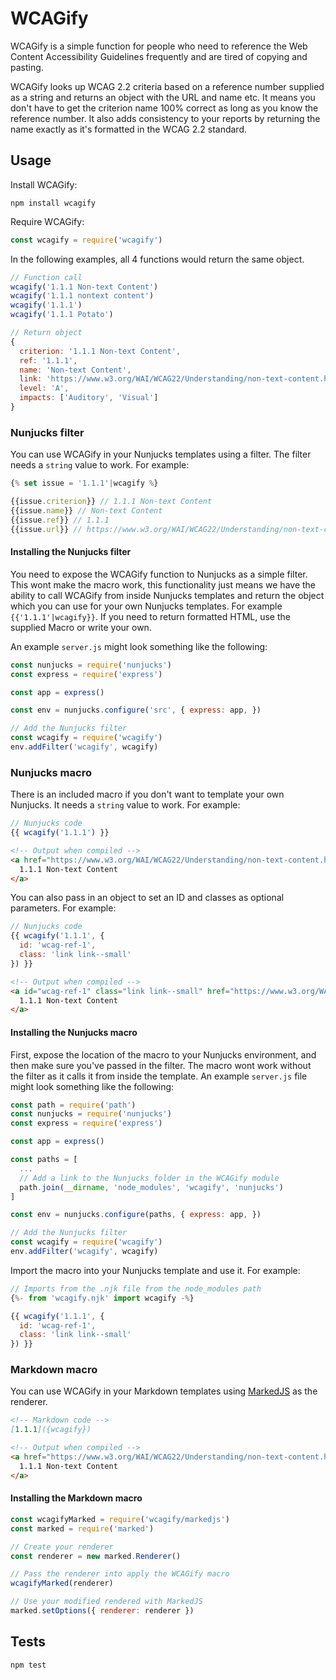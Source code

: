 # WCAGify

WCAGify is a simple function for people who need to reference the Web Content Accessibility Guidelines frequently and are tired of copying and pasting.

WCAGify looks up WCAG 2.2 criteria based on a reference number supplied as a string and returns an object with the URL and name etc. It means you don't have to get the criterion name 100% correct as long as you know the reference number. It also adds consistency to your reports by returning the name exactly as it's formatted in the WCAG 2.2 standard.

## Usage

Install WCAGify:

```
npm install wcagify
```

Require WCAGify:
```javascript
const wcagify = require('wcagify')
```

In the following examples, all 4 functions would return the same object.

```javascript
// Function call
wcagify('1.1.1 Non-text Content')
wcagify('1.1.1 nontext content')
wcagify('1.1.1')
wcagify('1.1.1 Potato')

// Return object
{
  criterion: '1.1.1 Non-text Content',
  ref: '1.1.1',
  name: 'Non-text Content',
  link: 'https://www.w3.org/WAI/WCAG22/Understanding/non-text-content.html',
  level: 'A',
  impacts: ['Auditory', 'Visual']
}
```

### Nunjucks filter
You can use WCAGify in your Nunjucks templates using a filter. The filter needs a `string` value to work. For example:

```javascript
{% set issue = '1.1.1'|wcagify %}

{{issue.criterion}} // 1.1.1 Non-text Content
{{issue.name}} // Non-text Content
{{issue.ref}} // 1.1.1
{{issue.url}} // https://www.w3.org/WAI/WCAG22/Understanding/non-text-content.html
```

#### Installing the Nunjucks filter

You need to expose the WCAGify function to Nunjucks as a simple filter. This wont make the macro work, this functionality just means we have the ability to call WCAGify from inside Nunjucks templates and return the object which you can use for your own Nunjucks templates. For example `{{'1.1.1'|wcagify}}`. If you need to return formatted HTML, use the supplied Macro or write your own.

An example `server.js` might look something like the following:

```javascript
const nunjucks = require('nunjucks')
const express = require('express')

const app = express()

const env = nunjucks.configure('src', { express: app, })

// Add the Nunjucks filter
const wcagify = require('wcagify')
env.addFilter('wcagify', wcagify)
```

### Nunjucks macro

There is an included macro if you don't want to template your own Nunjucks. It needs a `string` value to work. For example:

```javascript
// Nunjucks code
{{ wcagify('1.1.1') }}
```

```html
<!-- Output when compiled -->
<a href="https://www.w3.org/WAI/WCAG22/Understanding/non-text-content.html">
  1.1.1 Non-text Content
</a>
```

You can also pass in an object to set an ID and classes as optional parameters. For example:

```javascript
// Nunjucks code
{{ wcagify('1.1.1', {
  id: 'wcag-ref-1',
  class: 'link link--small'
}) }}
```

```html
<!-- Output when compiled -->
<a id="wcag-ref-1" class="link link--small" href="https://www.w3.org/WAI/WCAG22/Understanding/non-text-content.html">
  1.1.1 Non-text Content
</a>
```

#### Installing the Nunjucks macro

First, expose the location of the macro to your Nunjucks environment, and then make sure you've passed in the filter. The macro wont work without the filter as it calls it from inside the template. An example `server.js` file might look something like the following:

```javascript
const path = require('path')
const nunjucks = require('nunjucks')
const express = require('express')

const app = express()

const paths = [
  ...
  // Add a link to the Nunjucks folder in the WCAGify module
  path.join(__dirname, 'node_modules', 'wcagify', 'nunjucks')
]

const env = nunjucks.configure(paths, { express: app, })

// Add the Nunjucks filter
const wcagify = require('wcagify')
env.addFilter('wcagify', wcagify)

```

Import the macro into your Nunjucks template and use it. For example:

```javascript
// Imports from the .njk file from the node_modules path
{%- from 'wcagify.njk' import wcagify -%}

{{ wcagify('1.1.1', {
  id: 'wcag-ref-1',
  class: 'link link--small'
}) }}
```

### Markdown macro

You can use WCAGify in your Markdown templates using [MarkedJS](https://www.npmjs.com/package/marked) as the renderer.

```markdown
<!-- Markdown code -->
[1.1.1]({wcagify})
```

```html
<!-- Output when compiled -->
<a href="https://www.w3.org/WAI/WCAG22/Understanding/non-text-content.html">
  1.1.1 Non-text Content
</a>
```

#### Installing the Markdown macro

```javascript
const wcagifyMarked = require('wcagify/markedjs')
const marked = require('marked')

// Create your renderer
const renderer = new marked.Renderer()

// Pass the renderer into apply the WCAGify macro
wcagifyMarked(renderer)

// Use your modified rendered with MarkedJS
marked.setOptions({ renderer: renderer })
```

## Tests

```
npm test
```